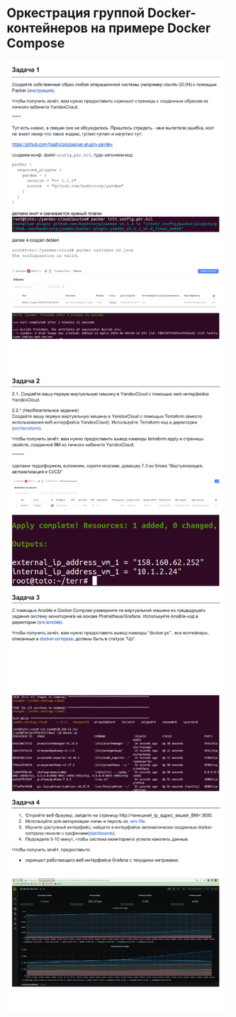 # Оркестрация группой Docker-контейнеров на примере Docker Compose

![img](https://github.com/AzarnoyKir/05VIRT04/blob/3b5ac44767d134c1a2bc0a4edc45c1f42554c79a/img/017862c948e1f0207ab32b4c729737e3-0.png)
![img](https://github.com/AzarnoyKir/05VIRT04/blob/3b5ac44767d134c1a2bc0a4edc45c1f42554c79a/img/017862c948e1f0207ab32b4c729737e3-1.png)
![img](https://github.com/AzarnoyKir/05VIRT04/blob/3b5ac44767d134c1a2bc0a4edc45c1f42554c79a/img/017862c948e1f0207ab32b4c729737e3-2.png)
